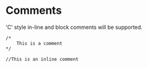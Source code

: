 # Comments

'C' style in-line and block comments will be supported.
```text
/*
    This is a comment
*/

//This is an inline comment
```
